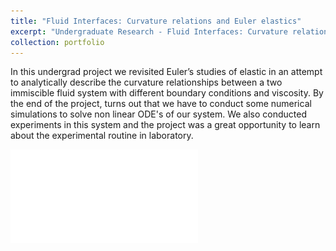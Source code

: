 ```yaml
---
title: "Fluid Interfaces: Curvature relations and Euler elastics"
excerpt: "Undergraduate Research - Fluid Interfaces: Curvature relations and Euler elastics. (2016–2017) <br/><img src='/images/simulation.png'>"
collection: portfolio
---
```


In this undergrad project we revisited Euler’s studies of elastic in an attempt to analytically describe the curvature relationships between a two immiscible fluid system with different boundary conditions and viscosity. By the end of the project, turns out that we have to conduct some numerical simulations to solve non linear ODE's of our system. We also conducted experiments in this system and the project was a great opportunity to learn about the experimental routine in laboratory. 


![pdfpresentation](/images/Apresentação_coloquio_jr.pdf)
